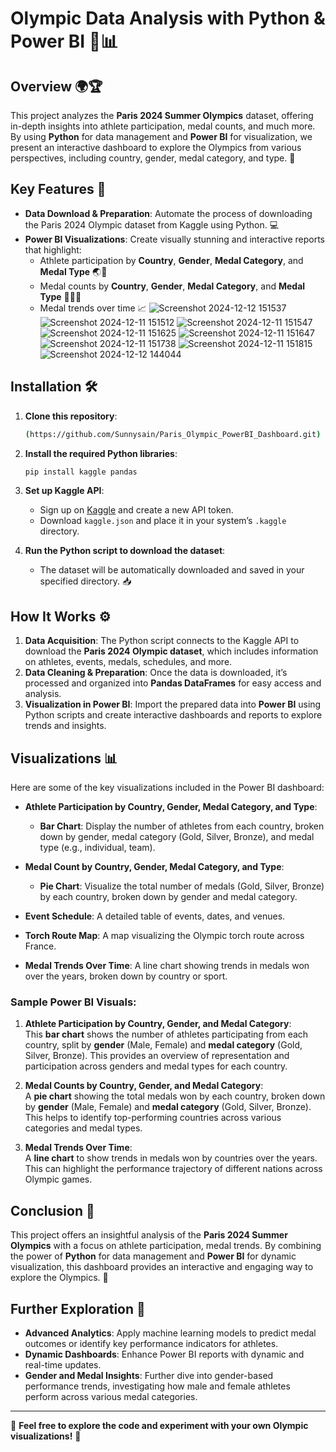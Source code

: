 # Olympic Data Analysis with Python & Power BI 🏅📊

## Overview 🌍🏆
This project analyzes the **Paris 2024 Summer Olympics** dataset, offering in-depth insights into athlete participation, medal counts, and much more. By using **Python** for data management and **Power BI** for visualization, we present an interactive dashboard to explore the Olympics from various perspectives, including country, gender, medal category, and type. 🎉

## Key Features 🔑
- **Data Download & Preparation**: Automate the process of downloading the Paris 2024 Olympic dataset from Kaggle using Python. 💻
- **Power BI Visualizations**: Create visually stunning and interactive reports that highlight:
  - Athlete participation by **Country**, **Gender**, **Medal Category**, and **Medal Type** 🌏💪
  - Medal counts by **Country**, **Gender**, **Medal Category**, and **Medal Type** 🥇🥈🥉
  - Medal trends over time 📈
  ![Screenshot 2024-12-12 151537](https://github.com/user-attachments/assets/c4dded0f-cfcd-4c16-be23-86179cd3b4e9)
![Screenshot 2024-12-11 151512](https://github.com/user-attachments/assets/9cc7838a-4873-4dfe-89c6-803c150e3338)
![Screenshot 2024-12-11 151547](https://github.com/user-attachments/assets/682792cc-1f5e-418d-9049-3498ff93db66)
![Screenshot 2024-12-11 151625](https://github.com/user-attachments/assets/9df0b1ad-9529-4f7c-b314-5c5cac424a53)
![Screenshot 2024-12-11 151647](https://github.com/user-attachments/assets/8fd54868-8533-4eb2-997e-3acb233772c7)
![Screenshot 2024-12-11 151738](https://github.com/user-attachments/assets/351fdacb-9cfd-4cfb-93dd-81e962ff28ae)
![Screenshot 2024-12-11 151815](https://github.com/user-attachments/assets/88cfb6e4-96ea-4bc4-9bac-df1399c152c9)
![Screenshot 2024-12-12 144044](https://github.com/user-attachments/assets/319b0aea-e93f-4a67-b75f-1d8447e50edb)

## Installation 🛠️

1. **Clone this repository**:
    ```bash
    (https://github.com/Sunnysain/Paris_Olympic_PowerBI_Dashboard.git)
    ```

2. **Install the required Python libraries**:
    ```bash
    pip install kaggle pandas
    ```

3. **Set up Kaggle API**:
    - Sign up on [Kaggle](https://www.kaggle.com/) and create a new API token.
    - Download `kaggle.json` and place it in your system’s `.kaggle` directory.

4. **Run the Python script to download the dataset**:
    - The dataset will be automatically downloaded and saved in your specified directory. 📥

## How It Works ⚙️
1. **Data Acquisition**: The Python script connects to the Kaggle API to download the **Paris 2024 Olympic dataset**, which includes information on athletes, events, medals, schedules, and more.
2. **Data Cleaning & Preparation**: Once the data is downloaded, it’s processed and organized into **Pandas DataFrames** for easy access and analysis.
3. **Visualization in Power BI**: Import the prepared data into **Power BI** using Python scripts and create interactive dashboards and reports to explore trends and insights.

## Visualizations 📊
Here are some of the key visualizations included in the Power BI dashboard:
- **Athlete Participation by Country, Gender, Medal Category, and Type**:
  - **Bar Chart**: Display the number of athletes from each country, broken down by gender, medal category (Gold, Silver, Bronze), and medal type (e.g., individual, team).
  
- **Medal Count by Country, Gender, Medal Category, and Type**:
  - **Pie Chart**: Visualize the total number of medals (Gold, Silver, Bronze) by each country, broken down by gender and medal category.
  
- **Event Schedule**: A detailed table of events, dates, and venues.
- **Torch Route Map**: A map visualizing the Olympic torch route across France.
- **Medal Trends Over Time**: A line chart showing trends in medals won over the years, broken down by country or sport.

### Sample Power BI Visuals:
1. **Athlete Participation by Country, Gender, and Medal Category**:  
   This **bar chart** shows the number of athletes participating from each country, split by **gender** (Male, Female) and **medal category** (Gold, Silver, Bronze). This provides an overview of representation and participation across genders and medal types for each country.

2. **Medal Counts by Country, Gender, and Medal Category**:  
   A **pie chart** showing the total medals won by each country, broken down by **gender** (Male, Female) and **medal category** (Gold, Silver, Bronze). This helps to identify top-performing countries across various categories and medal types.

3. **Medal Trends Over Time**:  
   A **line chart** to show trends in medals won by countries over the years. This can highlight the performance trajectory of different nations across Olympic games.

## Conclusion 🎯
This project offers an insightful analysis of the **Paris 2024 Summer Olympics** with a focus on athlete participation, medal trends. By combining the power of **Python** for data management and **Power BI** for dynamic visualization, this dashboard provides an interactive and engaging way to explore the Olympics. 🥳

## Further Exploration 🚀
- **Advanced Analytics**: Apply machine learning models to predict medal outcomes or identify key performance indicators for athletes.
- **Dynamic Dashboards**: Enhance Power BI reports with dynamic and real-time updates.
- **Gender and Medal Insights**: Further dive into gender-based performance trends, investigating how male and female athletes perform across various medal categories.


---

🔗 **Feel free to explore the code and experiment with your own Olympic visualizations!** 🌟
